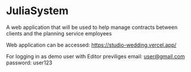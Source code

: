 # JuliaSystem
A web application that will be used to help manage contracts between clients and the planning service employees

Web application can be accessed: https://studio-wedding.vercel.app/

For logging in as demo user with Editor previliges
 email: user@gmail.com
 password: user123
